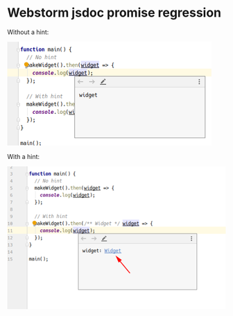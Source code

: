 # Webstorm jsdoc promise regression

Without a hint:

![](images/without.png)

With a hint:

![](images/with.png)